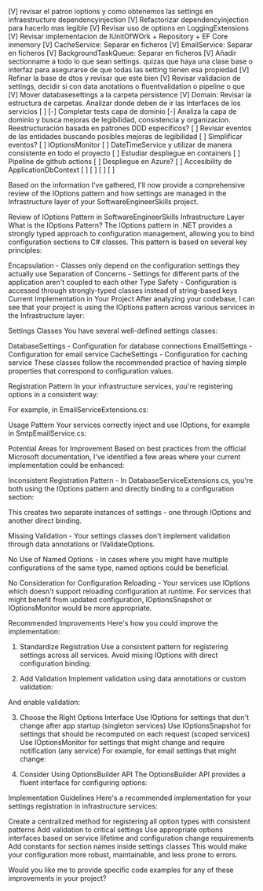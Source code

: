 [V] revisar el patron ioptions y como obtenemos las settings en infraestructure dependencyinjection
[V] Refactorizar dependencyinjection para hacerlo mas legible
[V] Revisar uso de options en LoggingExtensions
[V] Revisar implementacion de IUnitOfWOrk + Repository + EF Core inmemory
[V] CacheService: Separar en ficheros
[V] EmailService: Separar en ficheros
[V] BackgroundTaskQueue: Separar en ficheros
[V] Añadir sectionname a todo lo que sean settings. quizas que haya una clase base o interfaz para asegurarse de que todas las setting tienen esa propiedad
[V] Refinar la base de dtos y revisar que este bien
[V] Revisar validacion de settings, decidir si con data anotations o fluentvalidation o pipeline o que
[V] Mover databasesettings a la carpeta persistence
[V] Domain: Revisar la estructura de carpetas. Analizar donde deben de ir las Interfaces de los servicios
[ ] 
[-] Completar tests capa de dominio
[-] Analiza la capa de dominio y busca mejoras de legibilidad, consistencia y organizacion. Reestructuración basada en patrones DDD específicos?
[ ] Revisar eventos de las entidades buscando posibles mejoras de legibilidad
[ ] Simplificar eventos?
[ ] IOptionsMonitor
[ ] DateTimeService y utilizar de manera consistente en todo el proyecto
[ ] Estudiar despliegue en containers
[ ] Pipeline de github actions
[ ] Despliegue en Azure?
[ ] Accesibility de ApplicationDbContext
[ ] 
[ ] 
[ ] 
[ ] 




Based on the information I've gathered, I'll now provide a comprehensive review of the IOptions pattern and how settings are managed in the Infrastructure layer of your SoftwareEngineerSkills project.

Review of IOptions Pattern in SoftwareEngineerSkills Infrastructure Layer
What is the IOptions Pattern?
The IOptions pattern in .NET provides a strongly typed approach to configuration management, allowing you to bind configuration sections to C# classes. This pattern is based on several key principles:

Encapsulation - Classes only depend on the configuration settings they actually use
Separation of Concerns - Settings for different parts of the application aren't coupled to each other
Type Safety - Configuration is accessed through strongly-typed classes instead of string-based keys
Current Implementation in Your Project
After analyzing your codebase, I can see that your project is using the IOptions pattern across various services in the Infrastructure layer:

Settings Classes
You have several well-defined settings classes:

DatabaseSettings - Configuration for database connections
EmailSettings - Configuration for email service
CacheSettings - Configuration for caching service
These classes follow the recommended practice of having simple properties that correspond to configuration values.

Registration Pattern
In your infrastructure services, you're registering options in a consistent way:

For example, in EmailServiceExtensions.cs:

Usage Pattern
Your services correctly inject and use IOptions<T>, for example in SmtpEmailService.cs:

Potential Areas for Improvement
Based on best practices from the official Microsoft documentation, I've identified a few areas where your current implementation could be enhanced:

Inconsistent Registration Pattern - In DatabaseServiceExtensions.cs, you're both using the IOptions pattern and directly binding to a configuration section:

This creates two separate instances of settings - one through IOptions and another direct binding.

Missing Validation - Your settings classes don't implement validation through data annotations or IValidateOptions.

No Use of Named Options - In cases where you might have multiple configurations of the same type, named options could be beneficial.

No Consideration for Configuration Reloading - Your services use IOptions which doesn't support reloading configuration at runtime. For services that might benefit from updated configuration, IOptionsSnapshot or IOptionsMonitor would be more appropriate.

Recommended Improvements
Here's how you could improve the implementation:

1. Standardize Registration
Use a consistent pattern for registering settings across all services. Avoid mixing IOptions with direct configuration binding:

2. Add Validation
Implement validation using data annotations or custom validation:

And enable validation:

3. Choose the Right Options Interface
Use IOptions<T> for settings that don't change after app startup (singleton services)
Use IOptionsSnapshot<T> for settings that should be recomputed on each request (scoped services)
Use IOptionsMonitor<T> for settings that might change and require notification (any service)
For example, for email settings that might change:

4. Consider Using OptionsBuilder API
The OptionsBuilder API provides a fluent interface for configuring options:

Implementation Guidelines
Here's a recommended implementation for your settings registration in infrastructure services:

Create a centralized method for registering all option types with consistent patterns
Add validation to critical settings
Use appropriate options interfaces based on service lifetime and configuration change requirements
Add constants for section names inside settings classes
This would make your configuration more robust, maintainable, and less prone to errors.

Would you like me to provide specific code examples for any of these improvements in your project?
